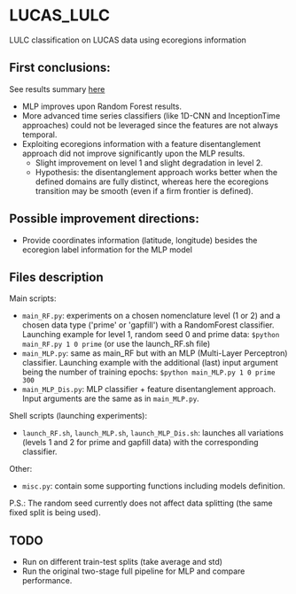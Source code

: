 # LUCAS_LULC
LULC classification on LUCAS data using ecoregions information

## First conclusions:

See results summary [here](https://docs.google.com/spreadsheets/d/168OG9ZMvTzcGDUVP6YrZDFVrUWTWfii2uJQ8oO_8eE4/edit?usp=sharing)

- MLP improves upon Random Forest results.
- More advanced time series classifiers (like 1D-CNN and InceptionTime approaches) could not be leveraged since the features are not always temporal.
- Exploiting ecoregions information with a feature disentanglement approach did not improve significantly upon the MLP results.
  - Slight improvement on level 1 and slight degradation in level 2.
  - Hypothesis: the disentanglement approach works better when the defined domains are fully distinct, whereas here the ecoregions transition may be smooth (even if a firm frontier is defined).

## Possible improvement directions:

- Provide coordinates information (latitude, longitude) besides the ecoregion label information for the MLP model


## Files description

Main scripts:

- `main_RF.py`: experiments on a chosen nomenclature level (1 or 2) and a chosen data type ('prime' or 'gapfill') with a RandomForest classifier. Launching example for level 1, random seed 0 and prime data: `$python main_RF.py 1 0 prime` (or use the launch_RF.sh file)
- `main_MLP.py`: same as main_RF but with an MLP (Multi-Layer Perceptron) classifier. Launching example with the additional (last) input argument being the number of training epochs: `$python main_MLP.py 1 0 prime 300`
- `main_MLP_Dis.py`: MLP classifier + feature disentanglement approach. Input arguments are the same as in `main_MLP.py`.

Shell scripts (launching experiments):

- `launch_RF.sh`, `launch_MLP.sh`, `launch_MLP_Dis.sh`: launches all variations (levels 1 and 2 for prime and gapfill data) with the corresponding classifier.

Other:

- `misc.py`: contain some supporting functions including models definition.

P.S.: The random seed currently does not affect data splitting (the same fixed split is being used).

## TODO

- Run on different train-test splits (take average and std)
- Run the original two-stage full pipeline for MLP and compare performance.

